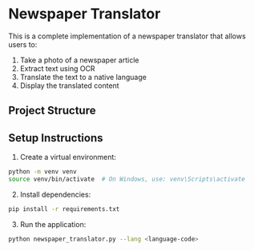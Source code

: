 # Newspaper Translator

This is a complete implementation of a newspaper translator that allows users to:
1. Take a photo of a newspaper article
2. Extract text using OCR
3. Translate the text to a native language
4. Display the translated content

## Project Structure


## Setup Instructions

1. Create a virtual environment:
```bash
python -m venv venv
source venv/bin/activate  # On Windows, use: venv\Scripts\activate
```

2. Install dependencies:
```bash
pip install -r requirements.txt
```

3. Run the application:
```bash
python newspaper_translator.py --lang <language-code>
```
